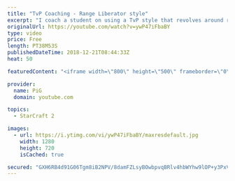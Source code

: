 ```yaml
---
title: "TvP Coaching - Range Liberator style"
excerpt: "I coach a student on using a TvP style that revolves around range liberators -- Watch live at https://www.twitch.tv/x5_pig"
originalUrl: https://youtube.com/watch?v=ywP47iFbaBY
type: video
price: Free
length: PT38M53S
publishedDateTime: 2018-12-21T08:44:33Z
heat: 50

featuredContent: "<iframe width=\"800\" height=\"500\" frameborder=\"0\" src=\"https://www.youtube.com/embed/ywP47iFbaBY\" allow=\"accelerometer; autoplay; encrypted-media; gyroscope; picture-in-picture\" allowfullscreen></iframe>"

provider:
  name: PiG
  domain: youtube.com

topics:
  - StarCraft 2

images:
  - url: https://i.ytimg.com/vi/ywP47iFbaBY/maxresdefault.jpg
    width: 1280
    height: 720
    isCached: true

secured: "GXH6RB4d91G06Tgm8iB2NPV/8damFZLsyBOwbpvqBRlv4hbWYhw9lOP+y3PxVXGK1Hav+Fb1Dy19aJOLmZsMt8HhNOBwLRRxCINoVyBUc9zyS1lKEdb+D3V+2UICss+0n/OyyW+6479U31YKKTJfZKHGIptl2RRX8O72WkGDNKYH6l9J4vXdfK0djo1MsgusxPl71PlTx+kh/ixDBsvxKYSIbDV2wD/QSNmB2N7emprUNxgyw9+Xx61gMXjKKniv1aIJ550FQf7gfOhD8YpFaLQZgF9dbiLi6Lew9HrHf5emxSKGIRa54ezM0zsqtF1u1O5RvGAZXS7oh0SLzPX+a8M2olcmhPnmD231eH0UDiQjydzvS4y+idYEsmJ4wsd5YqwYflgCXxBBO5Qk7ytJBmRD0GIJzkB2Tt5WMsBQyaE=;IjY4TNx3bvhQmPd3WFAUeA=="
---
```


